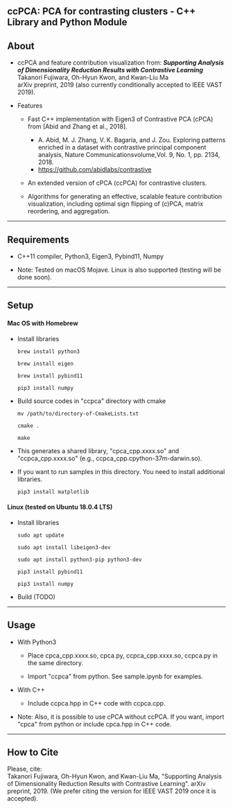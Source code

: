 ## ccPCA: PCA for contrasting clusters - C++ Library and Python Module

About
-----
* ccPCA and feature contribution visualization from: ***Supporting Analysis of Dimensionality Reduction Results with Contrastive Learning***    
Takanori Fujiwara, Oh-Hyun Kwon, and Kwan-Liu Ma   
arXiv preprint, 2019 (also currently conditionally accepted to IEEE VAST 2019).

* Features
  * Fast C++ implementation with Eigen3 of Contrastive PCA (cPCA) from [Abid and Zhang et al., 2018].
    * A. Abid, M. J. Zhang, V. K. Bagaria, and J. Zou. Exploring patterns enriched in a dataset with contrastive principal component analysis, Nature Communicationsvolume,Vol. 9, No. 1, pp. 2134, 2018.
    * https://github.com/abidlabs/contrastive

  * An extended version of cPCA (ccPCA) for contrastive clusters.

  * Algorithms for generating an effective, scalable feature contribution visualization, including optimal sign flipping of (c)PCA, matrix reordering, and aggregation.

******

Requirements
-----
* C++11 compiler, Python3, Eigen3, Pybind11, Numpy

* Note: Tested on macOS Mojave. Linux is also supported (testing will be done soon).

******

Setup
-----
#### Mac OS with Homebrew
* Install libraries

    `brew install python3`

    `brew install eigen`

    `brew install pybind11`

    `pip3 install numpy`

* Build source codes in "ccpca" directory with cmake

    `mv /path/to/directory-of-CmakeLists.txt`

    `cmake .`

    `make`

* This generates a shared library, "cpca_cpp.xxxx.so" and "ccpca_cpp.xxxx.so" (e.g., ccpca_cpp.cpython-37m-darwin.so).

* If you want to run samples in this directory. You need to install additional libraries.

    `pip3 install matplotlib`

#### Linux (tested on Ubuntu 18.0.4 LTS)
* Install libraries

    `sudo apt update`

    `sudo apt install libeigen3-dev`

    `sudo apt install python3-pip python3-dev`

    `pip3 install pybind11`

    `pip3 install numpy`

* Build (TODO)

<!-- * Move to 'inc_pca' directory then compile with:

    ``c++ -O3 -Wall -mtune=native -march=native -shared -std=c++11 -I/usr/include/eigen3/ -fPIC `python3 -m pybind11 --includes` inc_pca.cpp inc_pca_wrap.cpp -o inc_pca_cpp`python3-config --extension-suffix` ``

* This generates a shared library, "inc_pca_cpp.xxxx.so" (e.g., inc_pca_cpp.cpython-37m-x86_64-linux-gnu.so).

* If you want to run sample.py in this directory. You need to install additional libraries.

    `sudo apt install python3-tk`

    `pip3 install matplotlib`

    `pip3 install sklearn` -->

******

Usage
-----
* With Python3
    * Place cpca_cpp.xxxx.so, cpca.py, ccpca_cpp.xxxx.so, ccpca.py in the same directory.

    * Import "ccpca" from python. See sample.ipynb for examples.

* With C++
    * Include ccpca.hpp in C++ code with ccpca.cpp.

* Note: Also, it is possible to use cPCA without ccPCA. If you want, import "cpca" from python or include cpca.hpp in C++ code.

******

## How to Cite
Please, cite:    
Takanori Fujiwara, Oh-Hyun Kwon, and Kwan-Liu Ma, "Supporting Analysis of Dimensionality Reduction Results with Contrastive Learning".
arXiv preprint, 2019.
(We prefer citing the version for IEEE VAST 2019 once it is accepted).
